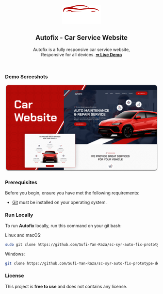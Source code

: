 <div align="center">

  <img src="/assets/images/logo.png" />

  <h2 align="center">Autofix - Car Service Website</h2>

  Autofix is a fully responsive car service website, <br />Responsive for all devices.
  <a href="https://syr-auto-fix-prototype-demo.vercel.app"><strong>➥ Live Demo</strong></a>

</div>

<br />

### Demo Screeshots

![Autofix Desktop Demo](./readme-images/desktop.png "Desktop Demo")

### Prerequisites

Before you begin, ensure you have met the following requirements:

* [Git](https://git-scm.com/downloads "Download Git") must be installed on your operating system.

### Run Locally

To run **Autofix** locally, run this command on your git bash:

Linux and macOS:

```bash
sudo git clone https://github.com/Sufi-Yan-Raza/sc-syr-auto-fix-prototype-demo.git
```

Windows:

```bash
git clone https://github.com/Sufi-Yan-Raza/sc-syr-auto-fix-prototype-demo.git
```

### License

This project is **free to use** and does not contains any license.
